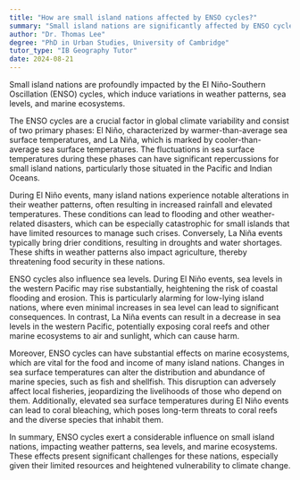 ```yaml
---
title: "How are small island nations affected by ENSO cycles?"
summary: "Small island nations are significantly affected by ENSO cycles through changes in weather patterns, sea levels, and marine ecosystems."
author: "Dr. Thomas Lee"
degree: "PhD in Urban Studies, University of Cambridge"
tutor_type: "IB Geography Tutor"
date: 2024-08-21
---
```


Small island nations are profoundly impacted by the El Niño-Southern Oscillation (ENSO) cycles, which induce variations in weather patterns, sea levels, and marine ecosystems.

The ENSO cycles are a crucial factor in global climate variability and consist of two primary phases: El Niño, characterized by warmer-than-average sea surface temperatures, and La Niña, which is marked by cooler-than-average sea surface temperatures. The fluctuations in sea surface temperatures during these phases can have significant repercussions for small island nations, particularly those situated in the Pacific and Indian Oceans.

During El Niño events, many island nations experience notable alterations in their weather patterns, often resulting in increased rainfall and elevated temperatures. These conditions can lead to flooding and other weather-related disasters, which can be especially catastrophic for small islands that have limited resources to manage such crises. Conversely, La Niña events typically bring drier conditions, resulting in droughts and water shortages. These shifts in weather patterns also impact agriculture, thereby threatening food security in these nations.

ENSO cycles also influence sea levels. During El Niño events, sea levels in the western Pacific may rise substantially, heightening the risk of coastal flooding and erosion. This is particularly alarming for low-lying island nations, where even minimal increases in sea level can lead to significant consequences. In contrast, La Niña events can result in a decrease in sea levels in the western Pacific, potentially exposing coral reefs and other marine ecosystems to air and sunlight, which can cause harm.

Moreover, ENSO cycles can have substantial effects on marine ecosystems, which are vital for the food and income of many island nations. Changes in sea surface temperatures can alter the distribution and abundance of marine species, such as fish and shellfish. This disruption can adversely affect local fisheries, jeopardizing the livelihoods of those who depend on them. Additionally, elevated sea surface temperatures during El Niño events can lead to coral bleaching, which poses long-term threats to coral reefs and the diverse species that inhabit them.

In summary, ENSO cycles exert a considerable influence on small island nations, impacting weather patterns, sea levels, and marine ecosystems. These effects present significant challenges for these nations, especially given their limited resources and heightened vulnerability to climate change.
    